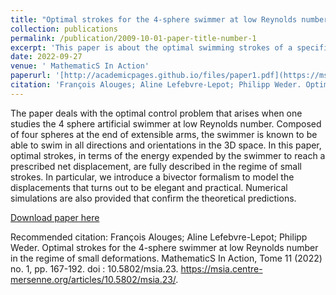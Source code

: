 ```yaml
---
title: "Optimal strokes for the 4-sphere swimmer at low Reynolds number in the regime of small deformations"
collection: publications
permalink: /publication/2009-10-01-paper-title-number-1
excerpt: 'This paper is about the optimal swimming strokes of a specific swimmer configuration, the 4-sphere swimmer, at low Reynolds numbers, e.g. at microscopic scale. The mathematical structure of the optimal swimming stroke for any small displacement are worked out in the paper.'
date: 2022-09-27
venue: ' MathematicS In Action'
paperurl: '[http://academicpages.github.io/files/paper1.pdf](https://msia.centre-mersenne.org/item/10.5802/msia.23.pdf)'
citation: 'François Alouges; Aline Lefebvre-Lepot; Philipp Weder. Optimal strokes for the 4-sphere swimmer at low Reynolds number in the regime of small deformations. MathematicS In Action, Tome 11 (2022) no. 1, pp. 167-192. doi : 10.5802/msia.23. https://msia.centre-mersenne.org/articles/10.5802/msia.23/'
---
```

The paper deals with the optimal control problem that arises when one studies the 4 sphere artificial swimmer at low Reynolds number. Composed of four spheres at the end of extensible arms, the swimmer is known to be able to swim in all directions and orientations in the 3D space. In this paper, optimal strokes, in terms of the energy expended by the swimmer to reach a prescribed net displacement, are fully described in the regime of small strokes. In particular, we introduce a bivector formalism to model the displacements that turns out to be elegant and practical. Numerical simulations are also provided that confirm the theoretical predictions.

[Download paper here](https://msia.centre-mersenne.org/item/10.5802/msia.23.pdf)

Recommended citation: François Alouges; Aline Lefebvre-Lepot; Philipp Weder. Optimal strokes for the 4-sphere swimmer at low Reynolds number in the regime of small deformations. MathematicS In Action, Tome 11 (2022) no. 1, pp. 167-192. doi : 10.5802/msia.23. https://msia.centre-mersenne.org/articles/10.5802/msia.23/.
